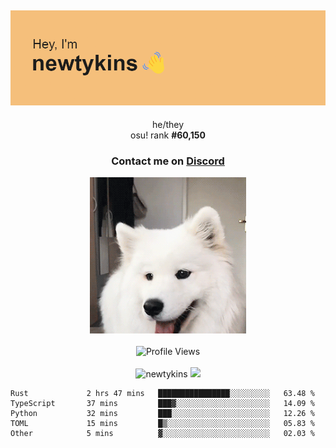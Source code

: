 <div align="center">
    <p>
        <h2>
            <img src="banner.png" alt="✨ Hey, I'm newt!">
        </h2>
        <p>
			he/they <br>
			osu! rank <strong>#<!--osu-global-rank-->60,150<!--osu-global-rank--></strong>
		</p>
		<h3>Contact me on <a href="https://discord.gg/brEhN5Y7YK">Discord</a></h3>
    </p>
    <img src="dog.gif" height="250"><br><br>
    <img src="https://komarev.com/ghpvc/?username=newtykins&style=flat-square&color=000000" alt="Profile Views">
    <br><br>
</div>

<div align="center">
	<img src="https://github-readme-stats.vercel.app/api?username=newtykins&show_icons=true&locale=en&theme=dark&hide_border=true&count_private=true&custom_title=My%20Stats&line_height=25" alt="newtykins" width="420">
    <img src="https://github-readme-streak-stats.herokuapp.com?user=newtykins&hide_border=true&date_format=M%20j%5B%2C%20Y%5D&theme=dark" width="420">
</div>

<!--START_SECTION:waka-->

```text
Rust             2 hrs 47 mins   ████████████████░░░░░░░░░   63.48 %
TypeScript       37 mins         ███▓░░░░░░░░░░░░░░░░░░░░░   14.09 %
Python           32 mins         ███░░░░░░░░░░░░░░░░░░░░░░   12.26 %
TOML             15 mins         █▒░░░░░░░░░░░░░░░░░░░░░░░   05.83 %
Other            5 mins          ▓░░░░░░░░░░░░░░░░░░░░░░░░   02.03 %
```

<!--END_SECTION:waka-->
